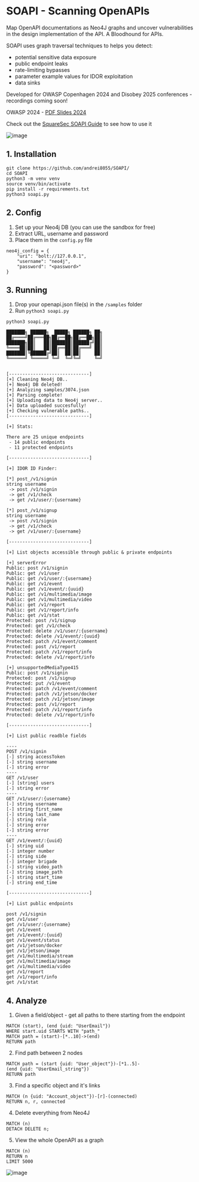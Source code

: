 # SOAPI - Scanning OpenAPIs

Map OpenAPI documentations as Neo4J graphs and uncover vulnerabilities in the design implementation of the API. A Bloodhound for APIs.

SOAPI uses graph traversal techniques to helps you detect:
- potential sensitive data exposure
- public endpoint leaks
- rate-limiting bypasses
- parameter example values for IDOR exploitation
- data sinks  

Developed for OWASP Copenhagen 2024 and Disobey 2025 conferences - recordings coming soon!

OWASP 2024 - [PDF Slides 2024 ](https://0xpwn.wordpress.com/wp-content/uploads/2024/09/a-deep-dive-into-openapi-security.pdf)

Check out the [SquareSec SOAPI Guide](https://www.sqrsec.com/soapi-guide) to see how to use it

![image](https://github.com/user-attachments/assets/bede7a1f-f5f1-4fe2-9e34-df2985cd5a69)



## 1. Installation
```
git clone https://github.com/andrei8055/SOAPI/
cd SOAPI
python3 -m venv venv
source venv/bin/activate
pip install -r requirements.txt
python3 soapi.py
```

## 2. Config
1. Set up your Neo4j DB (you can use the sandbox for free)
2. Extract URL, username and password
3. Place them in the `config.py` file
```
neo4j_config = {
    "uri": "bolt://127.0.0.1",
    "username": "neo4j",
    "password": "<password>"
}
```

## 3. Running
1. Drop your openapi.json file(s) in the `/samples` folder
2. Run `python3 soapi.py`
```
python3 soapi.py 

███████╗ ██████╗  █████╗ ██████╗ ██╗
██╔════╝██╔═══██╗██╔══██╗██╔══██╗██║
███████╗██║   ██║███████║██████╔╝██║
╚════██║██║   ██║██╔══██║██╔═══╝ ██║
███████║╚██████╔╝██║  ██║██║     ██║
╚══════╝ ╚═════╝ ╚═╝  ╚═╝╚═╝     ╚═╝
                                    

[------------------------------]
[+] Cleaning Neo4j DB..
[+] Neo4j DB deleted!
[+] Analyzing samples/3074.json
[+] Parsing complete!
[+] Uploading data to Neo4j server..
[+] Data uploaded succesfully!
[+] Checking vulnerable paths..
[------------------------------]

[+] Stats:

There are 25 unique endpoints
 - 14 public endpoints
 - 11 protected endpoints

[------------------------------]

[+] IDOR ID Finder:

[*] post_/v1/signin
string username
 -> post /v1/signin
 -> get /v1/check
 -> get /v1/user/:{username}

[*] post_/v1/signup
string username
 -> post /v1/signin
 -> get /v1/check
 -> get /v1/user/:{username}

[------------------------------]

[+] List objects accessible through public & private endpoints

[+] serverError
Public: post /v1/signin
Public: get /v1/user
Public: get /v1/user/:{username}
Public: get /v1/event
Public: get /v1/event/:{uuid}
Public: get /v1/multimedia/image
Public: get /v1/multimedia/video
Public: get /v1/report
Public: get /v1/report/info
Public: get /v1/stat
Protected: post /v1/signup
Protected: get /v1/check
Protected: delete /v1/user/:{username}
Protected: delete /v1/event/:{uuid}
Protected: patch /v1/event/comment
Protected: post /v1/report
Protected: patch /v1/report/info
Protected: delete /v1/report/info

[+] unsupportedMediaType415
Public: post /v1/signin
Protected: post /v1/signup
Protected: put /v1/event
Protected: patch /v1/event/comment
Protected: patch /v1/jetson/docker
Protected: patch /v1/jetson/image
Protected: post /v1/report
Protected: patch /v1/report/info
Protected: delete /v1/report/info

[------------------------------]

[+] List public readble fields

----
POST /v1/signin
[-] string accessToken
[-] string username
[-] string error
----
GET /v1/user
[-] [string] users
[-] string error
----
GET /v1/user/:{username}
[-] string username
[-] string first_name
[-] string last_name
[-] string role
[-] string error
[-] string error
----
GET /v1/event/:{uuid}
[-] string uid
[-] integer number
[-] string side
[-] integer brigade
[-] string video_path
[-] string image_path
[-] string start_time
[-] string end_time

[------------------------------]

[+] List public endpoints

post /v1/signin
get /v1/user
get /v1/user/:{username}
get /v1/event
get /v1/event/:{uuid}
get /v1/event/status
get /v1/jetson/docker
get /v1/jetson/image
get /v1/multimedia/stream
get /v1/multimedia/image
get /v1/multimedia/video
get /v1/report
get /v1/report/info
get /v1/stat
```

## 4. Analyze
1. Given a field/object - get all paths to there starting from the endpoint

```
MATCH (start), (end {uid: "UserEmail"})
WHERE start.uid STARTS WITH "path_"
MATCH path = (start)-[*..10]->(end)
RETURN path

```


2. Find path between 2 nodes

```
MATCH path = (start {uid: "User_object"})-[*1..5]-(end {uid: "UserEmail_string"})
RETURN path
```

3. Find a specific object and it's links
```
MATCH (n {uid: "Account_object"})-[r]-(connected)
RETURN n, r, connected

```


4. Delete everything from Neo4J

```
MATCH (n)
DETACH DELETE n;
```

5. View the whole OpenAPI as a graph
```
MATCH (n)
RETURN n
LIMIT 5000
```

![image](https://github.com/user-attachments/assets/3a7f80a0-81c4-463d-ac31-3c7e2de2235c)
